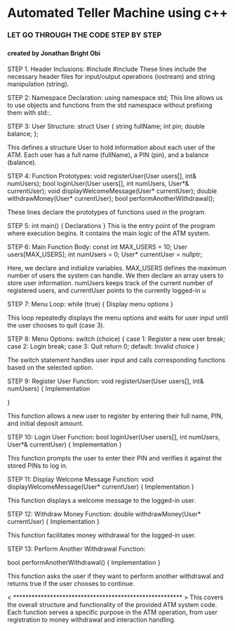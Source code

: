 <h1> Automated Teller Machine using c++ </h1>


<h3>LET GO THROUGH THE CODE STEP BY STEP<h3></h3>
<h4> created by Jonathan Bright Obi </h4>

STEP 1. Header Inclusions:
#include <iostream>
#include <string>
These lines include the necessary header files for input/output operations (iostream) and string manipulation (string).

STEP 2: Namespace Declaration:
using namespace std;
This line allows us to use objects and functions from the std namespace without prefixing them with std::.


STEP 3: User Structure:
   struct User {
     string fullName;
    int pin;
     double balance;
    };

This defines a structure User to hold information about each user of the ATM. Each user has a full name (fullName), 
a PIN (pin), and a balance (balance).


STEP 4: Function Prototypes:
void registerUser(User users[], int& numUsers);
bool loginUser(User users[], int numUsers, User*& currentUser);
void displayWelcomeMessage(User* currentUser);
double withdrawMoney(User* currentUser);
bool performAnotherWithdrawal();

These lines declare the prototypes of functions used in the program.


STEP 5: int main() {
          Declarations
       }
This is the entry point of the program where execution begins. It contains the main logic of the ATM system.


 STEP 6: Main Function Body:
const int MAX_USERS = 10;
User users[MAX_USERS];
int numUsers = 0;
User* currentUser = nullptr;

Here, we declare and initialize variables. MAX_USERS defines the maximum number of users the system can handle. 
We then declare an array users to store user information.
numUsers keeps track of the current number of registered users, 
and currentUser points to the currently logged-in u


STEP 7: Menu Loop:
 while (true) {
   Display menu options
  }

This loop repeatedly displays the menu options and waits for user input until the user chooses to quit (case 3).


STEP 8: Menu Options:
 switch (choice) {
     case 1:
         Register a new user
         break;
     case 2:
         Login
         break;
     case 3:
          Quit
         return 0;
     default:
         Invalid choice
 }

The switch statement handles user input and calls corresponding functions based on the selected option.

STEP 9: Register User Function:
 void registerUser(User users[], int& numUsers) {
     Implementation

}

This function allows a new user to register by entering their full name, PIN, and initial deposit amount.


STEP 10: Login User Function:
bool loginUser(User users[], int numUsers, User*& currentUser) {
    Implementation
  }

This function prompts the user to enter their PIN and verifies it against the stored PINs to log in.


STEP 11: Display Welcome Message Function:
  void displayWelcomeMessage(User* currentUser) {
    Implementation
  }

This function displays a welcome message to the logged-in user.



STEP 12: Withdraw Money Function:
 double withdrawMoney(User* currentUser) {
     Implementation
  }

This function facilitates money withdrawal for the logged-in user.


STEP 13: Perform Another Withdrawal Function: 

  bool performAnotherWithdrawal() {
     Implementation
  }

This function asks the user if they want to perform another withdrawal and returns true if the user chooses to continue.


< ******************************************************* > 
This covers the overall structure and functionality of the provided ATM system code. 
Each function serves a specific purpose in the ATM operation, 
from user registration to money withdrawal and interaction handling.

